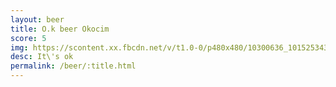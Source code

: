 ```yaml
---
layout: beer
title: O.k beer Okocim
score: 5
img: https://scontent.xx.fbcdn.net/v/t1.0-0/p480x480/10300636_10152534301428745_4348861457784870364_n.jpg?oh=1d71d5dbf5867e7bdebd32d90bae96ad&oe=58787C13
desc: It\'s ok
permalink: /beer/:title.html
---
```


